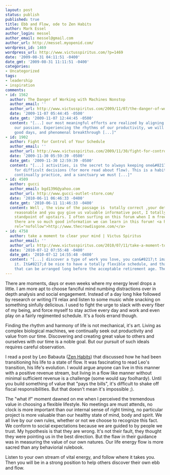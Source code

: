 ```yaml
---
layout: post
status: publish
published: true
title: Ebb and Flow, ode to Zen Habits
author: Mark Essel
author_login: messel
author_email: messel@gmail.com
author_url: http://messel.myopenid.com/
wordpress_id: 1469
wordpress_url: http://www.victusspiritus.com/?p=1469
date: '2009-08-31 04:11:51 -0400'
date_gmt: '2009-08-31 11:11:51 -0400'
categories:
- Uncategorized
tags:
- leadership
- inspiration
comments:
- id: 1562
  author: The Danger of Working with Machines Nonstop
  author_email: ''
  author_url: http://www.victusspiritus.com/2009/11/07/the-danger-of-working-with-machines-nonstop/
  date: '2009-11-07 05:44:45 -0500'
  date_gmt: '2009-11-07 12:44:45 -0500'
  content: "[...] our most meaningful efforts are realized by aligning our work with
    our passion. Experiencing the rhythms of our productivity, we will have bad days,
    good days, and phenomenal breakthrough [...]"
- id: 1902
  author: Fight for Control of Your Schedule
  author_email: ''
  author_url: http://www.victusspiritus.com/2009/11/30/fight-for-control-of-your-schedule/
  date: '2009-11-30 05:59:39 -0500'
  date_gmt: '2009-11-30 12:59:39 -0500'
  content: "[...] activities, is the secret to always keeping one&#8217;s mind fresh
    for difficult decisions (for more read about flow). This is a habit we need to
    continually practice, and a sanctuary we must [...]"
- id: 4509
  author: gucci
  author_email: bgd1396@yahoo.com
  author_url: http://www.gucci-outlet-store.com/
  date: '2010-06-11 06:46:33 -0400'
  date_gmt: '2010-06-11 11:46:33 -0400'
  content: Well , the view of the passage is  totally correct ,your details is really
    reasonable and you guy give us valuable informative post, I totally agree the
    standpoint of upstairs. I often surfing on this forum when I m free and I find
    there are so much good information we can learn in this forum! <a href="http://www.thecrowdisgone.com/"
    rel="nofollow">http://www.thecrowdisgone.com/</a>
- id: 4758
  author: take a moment to clear your mind | Victus Spiritus
  author_email: ''
  author_url: http://www.victusspiritus.com/2010/07/11/take-a-moment-to-clear-your-mind/
  date: '2010-07-12 07:55:48 -0400'
  date_gmt: '2010-07-12 14:55:48 -0400'
  content: "[...] discover a type of work you love, you can&#8217;t imagine not doing
    it. It&#8217;d be nice to have a totally flexible schedule, and that&#8217;s something
    that can be arranged long before the acceptable retirement age. The [...]"
---
```

<p>There are moments, days or even weeks where my energy level drops a little. I am more apt to choose fanciful mind numbing distractions over in depth analysis and social engagement. Instead of a day long hike followed by research or writing I'll relax and listen to some music while snacking on something sinfully delicious. I used to fight the urge to slack with every fiber of my being, and force myself to stay active every day and work and even play on a fairly regimented schedule. It's a fools errand though.</p>
<p>Finding the rhythm and harmony of life is not mechanical, it's art. Living as complex biological machines, we continually seek out productivity and value from our time. Discovering and creating great value to others and ourselves with our time is a noble goal. But our pursuit of such ideals requires careful observation.</p>
<p>I read a post by Leo Babauta (<a href="http://zenhabits.net/2009/07/simplicity-redefined-be-open-to-what-emerges/">Zen Habits</a>) that discussed how he had been transitioning his life to a state of flow. It was fascinating to read Leo's transition, his life's evolution. I would argue anyone can live in this manner with a positive revenue stream, but living in a flow like manner without minimal sufficient revenue is a challenge (some would say foolhardy). Until you build something of value that "pays the bills", it's difficult to shake off fiscal responsibilities. But that doesn't mean it's impossible ;).</p>
<p>The "what if" moment dawned on me when I perceived the tremendous value in choosing a flexible lifestyle. No meetings are must attends, no clock is more important than our internal sense of right timing, no particular project is more valuable than our healthy state of mind, body and spirit. We all live by our own rules, whether or not we choose to recognize this fact. We conform to social expectations because we are guided to by people we trust. My hypothesis is that they are wrong. It's not their fault, they thought they were pointing us in the best direction. But the flaw in their guidance was in measuring the value of our own natures. Our life energy flow is more sacred than any behaviorial rulebook.</p>
<p>Listen to your own stream of vital energy, and follow where it takes you. Then you will be in a strong position to help others discover their own ebb and flow.     </p>
